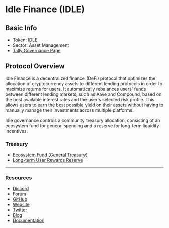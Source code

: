 # Idle Finance (IDLE)

## **Basic Info**

* Token: [IDLE](https://www.coingecko.com/en/coins/idle)
* Sector: Asset Management
* [Tally Governance Page](https://www.tally.xyz/gov/idle)

## **Protocol Overview**

Idle Finance is a decentralized finance (DeFi) protocol that optimizes the allocation of cryptocurrency assets to different lending protocols in order to maximize returns for users. It automatically rebalances users' funds between different lending markets, such as Aave and Compound, based on the best available interest rates and the user's selected risk profile. This allows users to earn the best possible yield on their assets without having to manually manage their investments across multiple platforms.

Idle governance controls a community treasury allocation, consisting of an ecosystem fund for general spending and a reserve for long-term liquidity incentives.

### **Treasury**

* [Ecosystem Fund (General Treasury)](https://etherscan.io/address/0xb0aA1f98523Ec15932dd5fAAC5d86e57115571C7)
* [Long-term User Rewards Reserve](https://etherscan.io/address/0x107A369bc066c77FF061c7d2420618a6ce31B925)

***

### **Resources**

* [Discord](https://discord.com/invite/mpySAJp)
* [Forum](https://gov.idle.finance/)
* [GitHub](https://github.com/Idle-Labs/)
* [Website](https://idle.finance/)
* [Twitter](https://twitter.com/idlefinance)
* [Blog](https://idlefinance.medium.com/)
* [Documentation](https://developers.idle.finance/)
